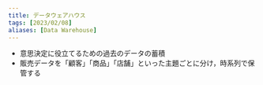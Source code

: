 ```yaml
---
title: データウェアハウス
tags: [2023/02/08]
aliases: [Data Warehouse]
---
```


- 意思決定に役立てるための過去のデータの蓄積
- 販売データを「顧客」「商品」「店舗」といった主題ごとに分け，時系列で保管する
